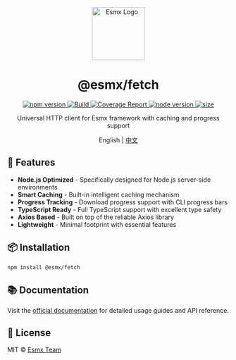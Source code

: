 <div align="center">
  <img src="https://www.esmnext.com/logo.svg?t=2025" width="120" alt="Esmx Logo" />
  <h1>@esmx/fetch</h1>
  
  <div>
    <a href="https://www.npmjs.com/package/@esmx/fetch">
      <img src="https://img.shields.io/npm/v/@esmx/fetch.svg" alt="npm version" />
    </a>
    <a href="https://github.com/esmnext/esmx/actions/workflows/build.yml">
      <img src="https://github.com/esmnext/esmx/actions/workflows/build.yml/badge.svg" alt="Build" />
    </a>
    <a href="https://www.esmnext.com/coverage/">
      <img src="https://img.shields.io/badge/coverage-live%20report-brightgreen" alt="Coverage Report" />
    </a>
    <a href="https://nodejs.org/">
      <img src="https://img.shields.io/node/v/@esmx/fetch.svg" alt="node version" />
    </a>
    <a href="https://bundlephobia.com/package/@esmx/fetch">
      <img src="https://img.shields.io/bundlephobia/minzip/@esmx/fetch" alt="size" />
    </a>
  </div>
  
  <p>Universal HTTP client for Esmx framework with caching and progress support</p>
  
  <p>
    English | <a href="https://github.com/esmnext/esmx/blob/master/packages/fetch/README.zh-CN.md">中文</a>
  </p>
</div>

## 🚀 Features

- **Node.js Optimized** - Specifically designed for Node.js server-side environments
- **Smart Caching** - Built-in intelligent caching mechanism
- **Progress Tracking** - Download progress support with CLI progress bars
- **TypeScript Ready** - Full TypeScript support with excellent type safety
- **Axios Based** - Built on top of the reliable Axios library
- **Lightweight** - Minimal footprint with essential features

## 📦 Installation

```bash
npm install @esmx/fetch
```

## 📚 Documentation

Visit the [official documentation](https://www.esmnext.com) for detailed usage guides and API reference.

## 📄 License

MIT © [Esmx Team](https://github.com/esmnext/esmx) 